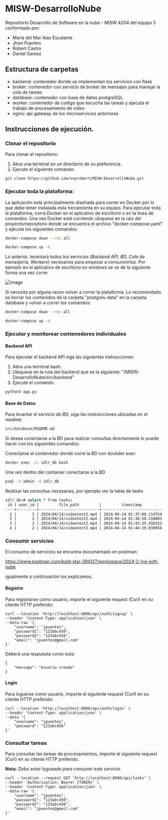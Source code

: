 # MISW-DesarrolloNube
Repositorio Desarrollo de Software en la nube - MISW 4204 del equipo 5 conformado por:

* Maria del Mar Alas Escalante
* Jhon Puentes
* Robert Castro
* Daniel Gamez

## Estructura de carpetas

* backend: contenedor donde se implementan los servicios con flask
* broker: contenedor con servicio de broker de mensajes para manejar la cola de tareas
* database: contenedor con base de datos postgreSQL
* worker: contenedor de codigo que escucha las tareas y ejecuta el trabajo de procesamiento de video
* nginx: api gateway de los microservicios anteriores


## Instrucciones de ejecución.

### Clonar el repositorio
Para clonar el repositorio:

1. Abra una terminal en un directorio de su preferencia.
2. Ejecute el siguiente comando:
```bash
git clone https://github.com/soyrobert/MISW-DesarrolloNube.git
```

### Ejecutar toda la plataforma:
La aplicación está principalmente diseñada para correr en Docker por lo que debe tener instalada esta herramienta en su equipo. Para ejecutar toda la plataforma, corra Docker en el aplicativo de escritorio o en la línea de comandos. Una vez Docker esté corriendo ubiquese en la raiz del proyecto/repositorio donde se encuentra el archivo "docker-compose.yaml" y ejecute los siguientes comandos:

```bash
docker-compose down --rmi all
```

```bash
docker-compose up -d
```
Lo anterior, levantará todos los servicios (_Backend API, BD, Cola de mensajeria, Workers_) necesarios para empezar a consumnirlos. Por ejemplo en el aplicativo de escritorio en windows se ve de la siguiente forma una vez corre:

![image](https://github.com/soyrobert/MISW-DesarrolloNube/assets/17055234/82049003-d766-45bf-ad71-224d4849647c)

Si necesita por alguna razon volver a correr la plataforma. Lo recomendado es borrar los contenidos de la carpeta "postgres-data" en la carpeta database y volver a correr los comandos:

```bash
docker-compose down --rmi all
```

```bash
docker-compose up -d
```

### Ejecutar y monitorear contenedores individuales

#### Backend API
Para ejecutar el backend API siga las siguientes instrucciones:

1. Abra una terminal bash.
2. Ubiquese en la ruta del backend que es la siguiente: "/MISW-DesarrolloNube/src/backend"
3. Ejecute el comando:

```bash
python3 app.py
```


#### Base de Datos
Para levantar el servicio de BD, siga las instruicciones ubicadas en el readme:

```bash
src/database/README.md
```

Si desea conectarse a la BD para realizar consultas directamente lo puede hacer con los siguientes comandos:

Conectarse al contenedor donde corre la BD con dockder exec
```bash
docker exec -it idlr_db bash
```

Una vez dentro del container conectarse a la BD
```bash
psql -U admin -d idlr_db
```

Realizar las consultas necesarias, por ejemplo ver la tabla de tasks
```bash
idlr_db=# select * from tasks;
 id | user_id |         file_path         |         timestamp          |  status
----+---------+---------------------------+----------------------------+-----------
  1 |       2 | 2024/04/14/videotest2.mp4 | 2024-04-14 01:37:00.114754 | processed
  2 |       2 | 2024/04/14/videotest2.mp4 | 2024-04-14 01:38:58.510803 | processed
  3 |       2 | 2024/04/14/videotest2.mp4 | 2024-04-14 01:43:35.416322 | processed
  4 |       2 | 2024/04/14/videotest2.mp4 | 2024-04-14 01:44:29.038956 | processed
```

### Consumir servicios

El consumo de servicios se encuntra documentado en postman:

https://www.postman.com/bold-star-394127/workspace/2024-2-ing-soft-nube

igualmente a continuación los explicamos.

#### Registro
Para registrarse como usuario, importe el siguiente request (Curl) en su cliente HTTP preferido:

```curl
curl --location 'http://localhost:8000/api/auth/signup' \
--header 'Content-Type: application/json' \
--data-raw '{
    "username": "jpuentes",
    "password1": "123abc456",
    "password2": "123abc456",
    "email": "jpuentes@gmail.com"
}'
```

Deberá una respuesta como esta:

```curl
{
    "message": "Usuario creado"
}
```

#### Login
Para loguerse como usuario, importe el siguiente request (Curl) en su cliente HTTP preferido:

```curl
curl --location 'http://localhost:8000/api/auth/login' \
--header 'Content-Type: application/json' \
--data '{
    "username": "jpuentes",
    "password": "123abc456"
}'
```

### Consultar tareas
Para consultar las tareas de procesamientos, importe el siguiente request (Curl) en su cliente HTTP preferido:

**Nota:**  _Debe estar logueado para consumir este servicio._

```curl
curl --location --request GET 'http://localhost:8000/api/tasks' \
--header 'Authorization: Bearer {TOKEN}' \
--header 'Content-Type: application/json' \
--data-raw '{
    "username": "jpuentes",
    "password1": "123abc456",
    "password2": "123abc456",
    "email": "jpuentes@gmail.com"
}'
```


